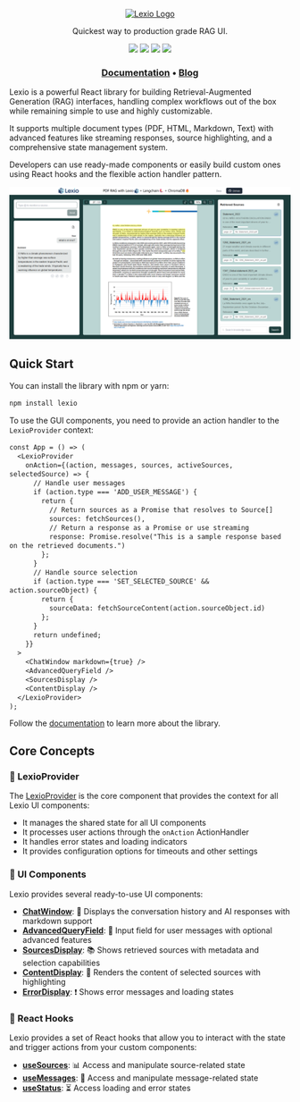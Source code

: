 <p align="center"><a href="https://renumics.com/lexio-ui"><img src="https://raw.githubusercontent.com/Renumics/lexio/main/lexio/src/stories/assets/lexio%20logo%20transparent.png" alt="Lexio Logo" height="80"/></a></p>

<p align="center">Quickest way to production grade RAG UI. </p>

<p align="center">
<a href="https://github.com/Renumics/lexio/blob/main/LICENSE"><img src="https://img.shields.io/github/license/renumics/lexio" height="20"/></a>
  <a href="README.md"><img src="https://img.shields.io/github/actions/workflow/status/Renumics/lexio/check.yml" height="20"/></a>
  <a href="https://www.npmjs.com/package/lexio"><img src="https://img.shields.io/npm/v/lexio" height="20"/></a>
  <a href="https://pypi.org/project/lexio/"><img src="https://img.shields.io/pypi/v/lexio" height="20"/></a>
</p>

<h3 align="center">
<a href="https://renumics.com/lexio-ui"><b>Documentation</b></a> &bull;
<a href="https://renumics.com/blog/"><b>Blog</b></a>
</h3>

Lexio is a powerful React library for building Retrieval-Augmented Generation (RAG) interfaces, handling complex workflows out of the box while remaining simple to use and highly customizable.

It supports multiple document types (PDF, HTML, Markdown, Text) with advanced features like streaming responses, source highlighting, and a comprehensive state management system.

Developers can use ready-made components or easily build custom ones using React hooks and the flexible action handler pattern.

![RAG UI Example](https://raw.githubusercontent.com/Renumics/lexio/main/lexio/src/assets/lexio_screenshot_el_nino.png)

## Quick Start

You can install the library with npm or yarn:

```bash
npm install lexio
```

To use the GUI components, you need to provide an action handler to the `LexioProvider` context:

```tsx
const App = () => (
  <LexioProvider
    onAction={(action, messages, sources, activeSources, selectedSource) => {
      // Handle user messages
      if (action.type === 'ADD_USER_MESSAGE') {
        return {
          // Return sources as a Promise that resolves to Source[]
          sources: fetchSources(),
          // Return a response as a Promise or use streaming
          response: Promise.resolve("This is a sample response based on the retrieved documents.")
        };
      }
      // Handle source selection
      if (action.type === 'SET_SELECTED_SOURCE' && action.sourceObject) {
        return {
          sourceData: fetchSourceContent(action.sourceObject.id)
        };
      }
      return undefined;
    }}
  >
    <ChatWindow markdown={true} />
    <AdvancedQueryField />
    <SourcesDisplay />
    <ContentDisplay />
  </LexioProvider>
);
```
Follow the [documentation](https://renumics.com/lexio/) to learn more about the library.

## Core Concepts

### 🔄 LexioProvider

The [LexioProvider](https://github.com/Renumics/lexio/blob/main/lexio/lib/components/LexioProvider/provider.tsx) is the core component that provides the context for all Lexio UI components:
- It manages the shared state for all UI components
- It processes user actions through the `onAction` ActionHandler
- It handles error states and loading indicators
- It provides configuration options for timeouts and other settings

### 🧩 UI Components 

Lexio provides several ready-to-use UI components:

- **[ChatWindow](https://github.com/Renumics/lexio/blob/main/lexio/lib/components/ChatWindow/ChatWindow.tsx)**: 💬 Displays the conversation history and AI responses with markdown support
- **[AdvancedQueryField](https://github.com/Renumics/lexio/blob/main/lexio/lib/components/AdvancedQueryField/AdvancedQueryField.tsx)**: 📝 Input field for user messages with optional advanced features
- **[SourcesDisplay](https://github.com/Renumics/lexio/blob/main/lexio/lib/components/SourcesDisplay/SourcesDisplay.tsx)**: 📚 Shows retrieved sources with metadata and selection capabilities
- **[ContentDisplay](https://github.com/Renumics/lexio/blob/main/lexio/lib/components/ContentDisplay/ContentDisplay.tsx)**: 📄 Renders the content of selected sources with highlighting
- **[ErrorDisplay](https://github.com/Renumics/lexio/blob/main/lexio/blob/main/lexio/lib/components/ErrorDisplay/ErrorDisplay.tsx)**: ❗ Shows error messages and loading states
### 🔗 React Hooks

Lexio provides a set of React hooks that allow you to interact with the state and trigger actions from your custom components:

- **[useSources](https://github.com/Renumics/lexio/blob/main/lexio/lib/hooks/hooks.ts)**: 📊 Access and manipulate source-related state
- **[useMessages](https://github.com/Renumics/lexio/blob/main/lexio/lib/hooks/hooks.ts)**: 💌 Access and manipulate message-related state
- **[useStatus](https://github.com/Renumics/lexio/blob/main/lexio/lib/hooks/hooks.ts)**: ⏳ Access loading and error states